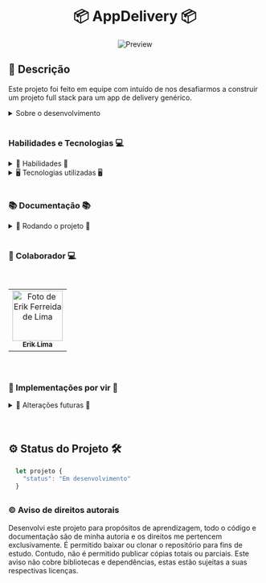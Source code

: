 <h1 align="center"> 📦 AppDelivery 📦 </h1>

<div align="center">

![Preview]()

</div>

## 📓 Descrição


 Este projeto foi feito em equipe com intuído de nos desafiarmos a construir um projeto full stack para um app de delivery genérico.


<details>
  <summary>Sobre o desenvolvimento</summary>
  <br />

  Utilizamos como base para contração da nossa equipe de desenvolvimento 2 métodos ágeis de desenvolvimento de software, o Scrum e o Kanban. O Scrum foi utilizado para a administração da equipe e das sprints e o Kanban para organizar o projeto.
  Utilizamos para desenvolver tecnologias baseadas em javascript, como React.js para o front end e node.js para o back end. Para o banco de dados utilizamos o MySQL, para a comunicação entre o front e o back utilizamos o ORM Sequelize para construir a API.
  Para a organização do projeto utilizamos o Trello e para a comunicação entre a equipe utilizamos o Discord e o Zoom.

  <br />
</details>
  <br />

### Habilidades e Tecnologias 💻

<details>
  <summary> 🦾 Habilidades 🦾</summary>
  <br />

* Desenvolvimento de aplicações React
* Desenvolvimento de aplicações Node.js
* Modelagem de banco MySQL
* Utilização de ORM Sequelize
* Utilização de bibliotecas de terceiros
* Trabalho em equipe
* Metodologias ágeis
* Utilização de ferramentas de comunicação e organização
* Criatividade
* Resolução de problemas
* Comunicação
* Organização
* Planejamento
* Autonomia

  <br />
</details>

<details>
  <summary> 🖥️ Tecnologias utilizadas 🖥️</summary>
  <br />

* React.js
* Styled Components
* Axios
* React Router
* Redux
* Hooks
* Node.js
* MySQL
* Sequelize
* Trello
* Discord
* Zoom
* Git
* GitHub
* JWT
* Bcrypt
* Docker
* PM2


  <br />
</details>

  <br />

### 📚 Documentação 📚

  <details>
    <summary> 🚀 Rodando o projeto 🚀</summary>
    <br />

  * Clone o repositório com o comando `git clone git@github.com:Erik-EFL/AppDelivery.git`
  * Entre na pasta do projeto com o comando `cd AppDelivery`

  * Para rodar o projeto, você precisará ter instalado em sua máquina o [Node.js](https://nodejs.org/en/), o [Docker](https://www.docker.com/) e caso não queira usar o docker(Recomendo que use) instale o [MySQL](https://www.mysql.com/) e . Caso não tenha, siga os passos de instalação de cada um deles.

  * Para começar vamos executar o comando `npm run docker` para iniciar o container do MySQL.
  * Agora vamos executar o comando `npm run startProject` para instalar as dependências e popular com as tabelas o banco de dados.

  * Agora vamos executar o comando `npm start` dentro da pasta back e front-end.
  * Para isso execute no seu terminal o comando `cd back-end` e depois `npm start` e depois `cd ../front-end` e `npm start`.

  * Agora você pode acessar o projeto no seu navegador através do endereço `http://localhost:3000/`

  <br />
  </details>
<br />


### 🤝 Colaborador 💻

<br />
<table>
  <tr>
      <td align="center">
      <a href="https://github.com/erik-efl">
        <img src="https://avatars.githubusercontent.com/u/56979306?s=400&u=526ff856d28fc3ce1926f51be6aa1f947156b8bb&v=4" width="100px;" alt="Foto de Erik Ferreida de Lima"/><br>
        <sub>
          <b>Erik Lima</b>
        </sub>
      </a>
    </td>
  </tr>
</table>

<br />

##

### 🚩 Implementações por vir 🚩

<details>
  <summary> 📌 Alterações futuras 📌</summary>
  <br />

* Implementação de testes unitários

  <br />
</details>

<br />
<br />

## ⚙️ Status do Projeto 🛠️

  ```js
    let projeto {
      "status": "Em desenvolvimento"
    }
  ```
##

### ©️ Aviso de direitos autorais

Desenvolvi este projeto para propósitos de aprendizagem, todo o código e documentação são de minha autoria e os direitos me pertencem exclusivamente. É permitido baixar ou clonar o repositório para fins de estudo. Contudo, não é permitido publicar cópias totais ou parciais. Este aviso não cobre bibliotecas e dependências, estas estão sujeitas a suas respectivas licenças.
